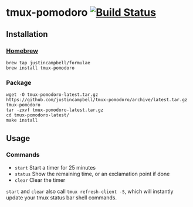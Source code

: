 # tmux-pomodoro [![Build Status](https://travis-ci.org/justincampbell/tmux-pomodoro.svg?branch=conversion)](https://travis-ci.org/justincampbell/tmux-pomodoro)

## Installation

### [Homebrew](http://brew.sh)

    brew tap justincampbell/formulae
    brew install tmux-pomodoro

### Package

    wget -O tmux-pomodoro-latest.tar.gz https://github.com/justincampbell/tmux-pomodoro/archive/latest.tar.gz tmux-pomodoro
    tar -zxvf tmux-pomodoro-latest.tar.gz
    cd tmux-pomodoro-latest/
    make install

## Usage

### Commands

* `start` Start a timer for 25 minutes
* `status` Show the remaining time, or an exclamation point if done
* `clear` Clear the timer

`start` and `clear` also call `tmux refresh-client -S`, which will instantly update your tmux status bar shell commands.
